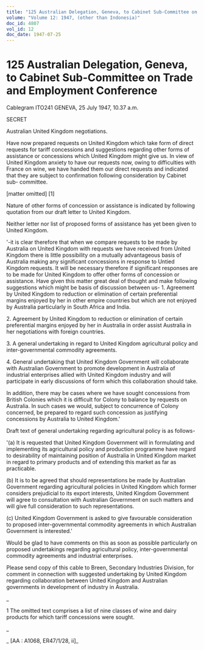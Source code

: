 ```yaml
---
title: "125 Australian Delegation, Geneva, to Cabinet Sub-Committee on Trade and Employment Conference"
volume: "Volume 12: 1947, (other than Indonesia)"
doc_id: 4807
vol_id: 12
doc_date: 1947-07-25
---
```


# 125 Australian Delegation, Geneva, to Cabinet Sub-Committee on Trade and Employment Conference

Cablegram ITO241 GENEVA, 25 July 1947, 10.37 a.m.

SECRET

Australian United Kingdom negotiations.

Have now prepared requests on United Kingdom which take form of direct requests for tariff concessions and suggestions regarding other forms of assistance or concessions which United Kingdom might give us. In view of United Kingdom anxiety to have our requests now, owing to difficulties with France on wine, we have handed them our direct requests and indicated that they are subject to confirmation following consideration by Cabinet sub- committee.

[matter omitted] [1]

Nature of other forms of concession or assistance is indicated by following quotation from our draft letter to United Kingdom.

Neither letter nor list of proposed forms of assistance has yet been given to United Kingdom.

'-it is clear therefore that when we compare requests to be made by Australia on United Kingdom with requests we have received from United Kingdom there is little possibility on a mutually advantageous basis of Australia making any significant concessions in response to Untied Kingdom requests. It will be necessary therefore if significant responses are to be made for United Kingdom to offer other forms of concession or assistance. Have given this matter great deal of thought and make following suggestions which might be basis of discussion between us- 1. Agreement by United Kingdom to reduction or elimination of certain preferential margins enjoyed by her in other empire countries but which are not enjoyed by Australia particularly in South Africa and India.

2\. Agreement by United Kingdom to reduction or elimination of certain preferential margins enjoyed by her in Australia in order assist Australia in her negotiations with foreign countries.

3\. A general undertaking in regard to United Kingdom agricultural policy and inter-governmental commodity agreements.

4\. General undertaking that United Kingdom Government will collaborate with Australian Government to promote development in Australia of industrial enterprises allied with United Kingdom industry and will participate in early discussions of form which this collaboration should take.

In addition, there may be cases where we have sought concessions from British Colonies which it is difficult for Colony to balance by requests on Australia. In such cases we would, subject to concurrence of Colony concerned, be prepared to regard such concession as justifying concessions by Australia to United Kingdom.'

Draft text of general undertaking regarding agricultural policy is as follows-

'(a) It is requested that United Kingdom Government will in formulating and implementing its agricultural policy and production programme have regard to desirability of maintaining position of Australia in United Kingdom market in regard to primary products and of extending this market as far as practicable.

(b) It is to be agreed that should representations be made by Australian Government regarding agricultural policies in United Kingdom which former considers prejudicial to its export interests, United Kingdom Government will agree to consultation with Australian Government on such matters and will give full consideration to such representations.

(c) United Kingdom Government is asked to give favourable consideration to proposed inter-governmental commodity agreements in which Australian Government is interested.'

Would be glad to have comments on this as soon as possible particularly on proposed undertakings regarding agricultural policy, inter-governmental commodity agreements and industrial enterprises.

Please send copy of this cable to Breen, Secondary Industries Division, for comment in connection with suggested undertaking by United Kingdom regarding collaboration between United Kingdom and Australian governments in development of industry in Australia.

_

1 The omitted text comprises a list of nine classes of wine and dairy products for which tariff concessions were sought.

_

_ [AA : A1068, ER47/1/28, ii]_
